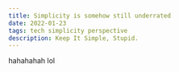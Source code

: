```yaml
---
title: Simplicity is somehow still underrated
date: 2022-01-23
tags: tech simplicity perspective
description: Keep It Simple, Stupid.
---
```


hahahahah lol

